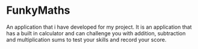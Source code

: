 # FunkyMaths

An application that i have developed for my project. It is an application that has a built in calculator and can challenge you with addition, subtraction and multiplication sums to test your skills and record your score.
